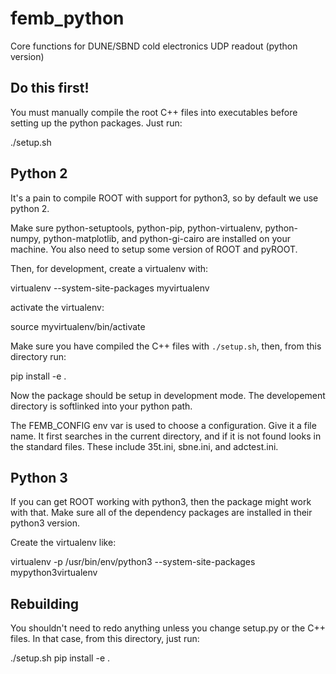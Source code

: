 # femb_python

Core functions for DUNE/SBND cold electronics UDP readout (python version)

## Do this first!

You must manually compile the root C++ files into executables before setting up
the python packages. Just run:

./setup.sh

## Python 2

It's a pain to compile ROOT with support for python3, so by default we use
python 2.

Make sure python-setuptools, python-pip, python-virtualenv, python-numpy,
python-matplotlib, and python-gi-cairo are installed on your machine. You also
need to setup some version of ROOT and pyROOT.

Then, for development, create a virtualenv with:

virtualenv --system-site-packages myvirtualenv

activate the virtualenv:

source myvirtualenv/bin/activate

Make sure you have compiled the C++ files with `./setup.sh`, then, from this
directory run:

pip install -e .

Now the package should be setup in development mode. The developement directory
is softlinked into your python path.

The FEMB_CONFIG env var is used to choose a configuration. Give it a file name.
It first searches in the current directory, and if it is not found looks in the
standard files. These include 35t.ini, sbne.ini, and adctest.ini.

## Python 3

If you can get ROOT working with python3, then the package might work with
that. Make sure all of the dependency packages are installed in their python3
version.

Create the virtualenv like:

virtualenv -p /usr/bin/env/python3 --system-site-packages mypython3virtualenv

## Rebuilding

You shouldn't need to redo anything unless you change setup.py or the C++
files. In that case, from this directory, just run:

./setup.sh
pip install -e .

